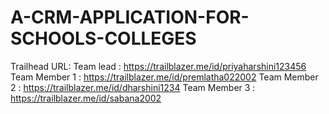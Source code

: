 # A-CRM-APPLICATION-FOR-SCHOOLS-COLLEGES
Trailhead URL:
Team lead : https://trailblazer.me/id/priyaharshini123456
Team Member 1 : https://trailblazer.me/id/premlatha022002 
Team Member 2 : https://trailblazer.me/id/dharshini1234
Team Member 3 : https://trailblazer.me/id/sabana2002
